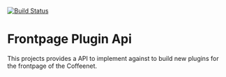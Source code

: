 [![Build Status](https://travis-ci.org/coffeenet/coffeenet-frontpage-plugin-api.svg?branch=master)](https://travis-ci.org/coffeenet/coffeenet-frontpage-plugin-api)

# Frontpage Plugin Api

This projects provides a API to implement
against to build new plugins for the
frontpage of the Coffeenet.

